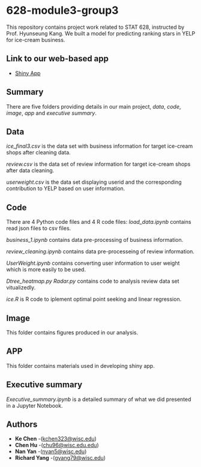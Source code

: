 # 628-module3-group3
This repository contains project work related to STAT 628, instructed by Prof. Hyunseung Kang. We built a model for predicting ranking stars in YELP for ice-cream business. 

## Link to our web-based app
- [Shiny App](https://vanessa1997.shinyapps.io/IceCreamUSA/)
## Summary
There are five folders providing details in our main project, *data*, *code*, *image*, *app* and *executive summary*.

## Data
*ice_final3.csv* is the data set with business information for target ice-cream shops after cleaning data.

*review.csv* is the data set of review information for target ice-cream shops after data cleaning.

*userweight.csv* is the data set displaying userid and the corresponding contribution to YELP based on user information.


## Code
There are 4 Python code files and 4 R code files:
*load_data.ipynb* contains read json files to csv files.

*business_1.ipynb* contains data pre-processing of business information.

*review_cleaning.ipynb* contains data pre-processeing of review information.

*UserWeight.ipynb* contains converting user information to user weight which is more easily to be used.

*Dtree_heatmap.py* *Radar.py* contains code to analysis review data set vitualizedly.

*ice.R* is R code to iplement optimal point seeking and linear regression.

## Image
This folder contains figures produced in our analysis.

## APP
This folder contains materials used in developing shiny app.


## Executive summary
*Executive_summary.ipynb* is a detailed summary of what we did presented in a Jupyter Notebook. 

## Authors
* **Ke Chen** -(kchen323@wisc.edu)
* **Chen Hu** -(chu96@wisc.edu.edu)
* **Nan Yan** -(nyan5@wisc.edu)
* **Richard Yang** -(gyang79@wisc.edu)
